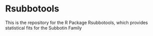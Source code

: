 # Rsubbotools
This is the repository for the R Package Rsubbotools, which provides statistical fits for the Subbotin Family
